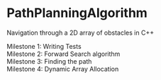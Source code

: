 # PathPlanningAlgorithm
Navigation through a 2D array of obstacles in C++ 


Milestone 1: Writing Tests  
Milestone 2:  Forward Search algorithm  
Milestone 3:  Finding  the  path   
Milestone  4:  Dynamic  Array  Allocation   
